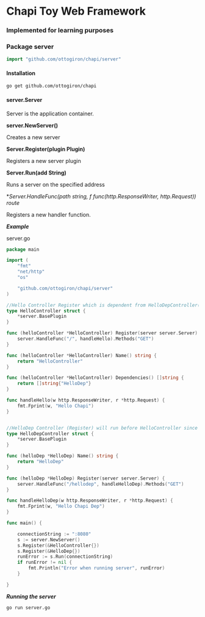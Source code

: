 # Chapi Toy Web Framework
### Implemented for learning purposes


### Package server

```go
import "github.com/ottogiron/chapi/server"
```

#### Installation
```bash
go get github.com/ottogiron/chapi
```

#### server.Server

Server is the application container.

**server.NewServer()**

Creates a new server

**Server.Register(plugin Plugin)**

Registers a new server plugin

**Server.Run(add String)**

Runs a server on the specified address

**Server.HandleFunc(path string, f func(http.ResponseWriter, *http.Request))  route**

Registers a new handler function.


***Example***

server.go
```go
package main

import (
	"fmt"
	"net/http"
	"os"

	"github.com/ottogiron/chapi/server"
)

//Hello Controller Register which is dependent from HelloDepController(another plugin)
type HelloController struct {
	*server.BasePlugin
}

func (helloController *HelloController) Register(server server.Server) {
	server.HandleFunc("/", handleHello).Methods("GET")
}

func (helloController *HelloController) Name() string {
	return "HelloController"
}

func (helloController *HelloController) Dependencies() []string {
	return []string{"HelloDep"}
}

func handleHello(w http.ResponseWriter, r *http.Request) {
	fmt.Fprint(w, "Hello Chapi")
}


//HelloDep Controller (Register) will run before HelloController since it is a dependency
type HelloDepController struct {
	*server.BasePlugin
}

func (helloDep *HelloDep) Name() string {
	return "HelloDep"
}

func (helloDep *HelloDep) Register(server server.Server) {
	server.HandleFunc("/hellodep", handleHelloDep).Methods("GET")
}

func handleHelloDep(w http.ResponseWriter, r *http.Request) {
	fmt.Fprint(w, "Hello Chapi Dep")
}

func main() {

	connectionString := ":8080" 
	s := server.NewServer()
	s.Register(&HelloController{})
	s.Register(&HelloDep{})
	runError := s.Run(connectionString)
	if runError != nil {
		fmt.Println("Error when running server", runError)
	}

}
```
***Running the server***
```
go run server.go
```
